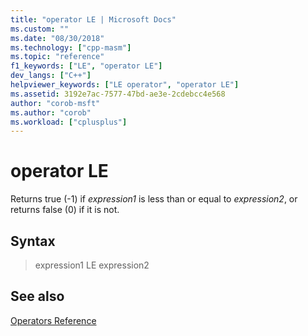 ```yaml
---
title: "operator LE | Microsoft Docs"
ms.custom: ""
ms.date: "08/30/2018"
ms.technology: ["cpp-masm"]
ms.topic: "reference"
f1_keywords: ["LE", "operator LE"]
dev_langs: ["C++"]
helpviewer_keywords: ["LE operator", "operator LE"]
ms.assetid: 3192e7ac-7577-47bd-ae3e-2cdebcc4e568
author: "corob-msft"
ms.author: "corob"
ms.workload: ["cplusplus"]
---
```

# operator LE

Returns true (-1) if *expression1* is less than or equal to *expression2*, or returns false (0) if it is not.

## Syntax

> expression1 LE expression2

## See also

[Operators Reference](../../assembler/masm/operators-reference.md)<br/>